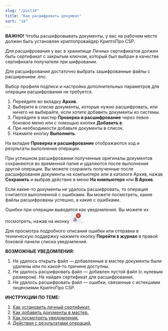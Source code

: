 ```yaml
---
slug: "/post18"
title: "Как расшифровать документ"
sort: "18"
---
```


**ВАЖНО!**  Чтобы расшифровывать документы, у вас на рабочем месте должен быть установлен криптопровайдер КриптоПро CSP.  

Для расшифрования у вас в хранилище Личных сертификатов должен быть сертификат с закрытым ключом, который был выбран в качестве сертификата получателя при шифровании. 

Для расшифрования достаточно выбрать зашифрованные файлы с расширением .enc.

Выбор профиля подписи и настройка дополнительных параметров для операции расшифрования не требуется.  

1. Перейдите во вкладку **Архив**.
2. Выберите в списке документы, которые нужно расшифровать, или ничего не выбирайте, если хотите добавить документы из системы.
3. Перейдите в мастер **Проверка и расшифрование** через левое боковое меню  или с помощью кнопки **Добавить в**.
4. При необходимости добавьте документы в список.
5. Нажмите кнопку **Выполнить**.

На вкладке **Проверка и расшифрование** отображаются ход и результаты выполнения операции.

При успешном расшифровании полученные оригиналы документов сохраняются во временной папке и удаляются после выполнения другой операции. Вы можете сохранить полученные после расшифрования документы на компьютере или в каталоге Архив, нажав **Сохранить** и выбрав действие в меню **На компьютере** или **В Архив**.

Если какие-то документы не удалось расшифровать, то операция считается выполненной с ошибками. Вы можете посмотреть, какие файлы расшифрованы успешно, а какие с ошибками.  

Ошибки при операции выводятся как уведомления. Вы можете их посмотреть, нажав на иконку ![notifications-button.jpg](./images/notifications-button.jpg "События").  

Для просмотра подробного описания ошибки или отправки в техническую поддержку нажмите кнопку **Перейти в журнал** в правой боковой панели списка уведомлений.

**ВОЗМОЖНЫЕ УВЕДОМЛЕНИЯ:**  

1. Не удалось открыть файл — добавленные в мастер документы были удалены или по какой-то причине доступны.
2. Не удалось расшифровать файл — добавлен пустой файл (с нулевым размером). Не найден сертификат для расшифрования. 
3. Не удалось расшифровать файл — ошибки, связанные с истекшими лицензиями КриптоПро CSP.


**ИНСТРУКЦИИ ПО ТЕМЕ:**  

1. [Как установить личный сертификат.](https://docs.cryptoarm.ru/07-v3.2.9/008-certs/01-import-my-cert)  
2. [Как добавить документы в мастер.](https://docs.cryptoarm.ru/07-v3.2.9/004-documents/12-add-docs)  
3. [Как посмотреть уведомления.](https://docs.cryptoarm.ru/07-v3.2.9/007-cryptoarm/02-notifications)  
4. [Действия с результатами операций.](https://docs.cryptoarm.ru/07-v3.2.9/004-documents/23-operations-result)  

